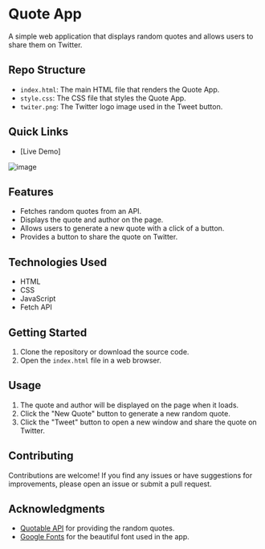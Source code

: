 # Quote App

A simple web application that displays random quotes and allows users to share them on Twitter.

## Repo Structure

- `index.html`: The main HTML file that renders the Quote App.
- `style.css`: The CSS file that styles the Quote App.
- `twiter.png`: The Twitter logo image used in the Tweet button.

## Quick Links

- [Live Demo]
  
![image](https://github.com/anjalig18/Quote_app/assets/92169945/d870230c-19fd-40ca-bf68-f129a7d98e45)

## Features

- Fetches random quotes from an API.
- Displays the quote and author on the page.
- Allows users to generate a new quote with a click of a button.
- Provides a button to share the quote on Twitter.

## Technologies Used

- HTML
- CSS
- JavaScript
- Fetch API

## Getting Started

1. Clone the repository or download the source code.
2. Open the `index.html` file in a web browser.

## Usage

1. The quote and author will be displayed on the page when it loads.
2. Click the "New Quote" button to generate a new random quote.
3. Click the "Tweet" button to open a new window and share the quote on Twitter.

## Contributing

Contributions are welcome! If you find any issues or have suggestions for improvements, please open an issue or submit a pull request.

## Acknowledgments

- [Quotable API](https://github.com/lukePeavey/quotable) for providing the random quotes.
- [Google Fonts](https://fonts.google.com/) for the beautiful font used in the app.

